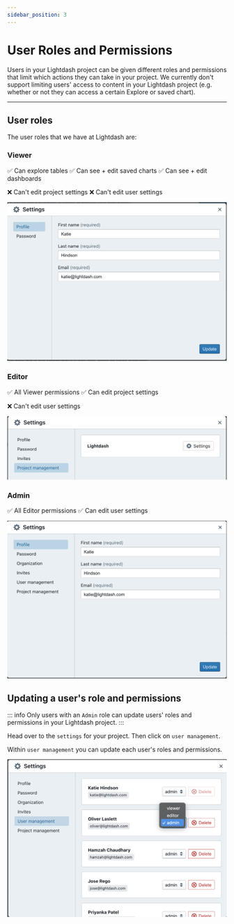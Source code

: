 ```yaml
---
sidebar_position: 3
---
```


# User Roles and Permissions

Users in your Lightdash project can be given different roles and permissions that limit which actions they can take in your project. We currently don't support limiting users' access to content in your Lightdash project (e.g. whether or not they can access a certain Explore or saved chart).

---

## User roles

The user roles that we have at Lightdash are:

### Viewer
✅ Can explore tables
✅ Can see + edit saved charts
✅ Can see + edit dashboards

❌ Can't edit project settings
❌ Can't edit user settings

![screenshot-viewer-settings](./assets/screenshot-viewer-settings.png)

### Editor
✅ All Viewer permissions
✅ Can edit project settings

❌ Can't edit user settings

![screenshot-editor-settings](./assets/screenshot-editor-settings.png)

### Admin
✅ All Editor permissions
✅ Can edit user settings

![screenshot-admin-settings](./assets/screenshot-admin-settings.png)

## Updating a user's role and permissions
::: info
Only users with an `Admin` role can update users' roles and permissions in your Lightdash project.
:::

Head over to the `settings` for your project. Then click on `user management`.

Within `user management` you can update each user's roles and permissions.

![screenshot-user-management](./assets/screenshot-user-management.png)
